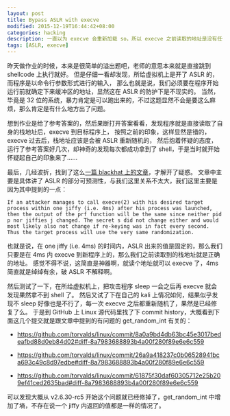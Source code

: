 ```yaml
---
layout: post
title: Bypass ASLR with execve
modified: 2015-12-19T16:44:42+08:00
categories: hacking
description: 一直以为 execve 会重新加载 so，所以 execve 之前读取的地址是没有任何意义的，但是今天却发现事情并不总像想象中那样。
tags: [ASLR, execve]
---
```


昨天做作业的时候，本来是很简单的溢出题吧，老师的意思本来就是直接跳到 shellcode 上执行就好。
但是仔细一看却发现，所给虚拟机上是开了 ASLR 的，而程序是以命令行参数形式进行的输入，
那么也就是说，我们必须要在程序开始运行前就确定下来缓冲区的地址，显然这在 ASLR 的防护下是不现实的。
当然，毕竟是 32 位的系统，暴力肯定是可以跑出来的，不过这题显然不会是要这么麻烦，那么肯定是有什么地方出了问题。

想到作业是给了参考答案的，然后果断打开答案看看，发现程序就是直接读取了自身的栈地址后，execve 到目标程序上，
按照之前的印象，这样显然是错的，execve 过去后，栈地址应该是会被 ASLR 重新随机的，
然后抱着怀疑的态度，运行了参考答案好几次，却神奇的发现每次都成功拿到了 shell，于是当时就开始怀疑起自己的印象来了……

最后，几经波折，找到了这么[一篇 blackhat 上的文章](https://www.blackhat.com/presentations/bh-europe-09/Fritsch/Blackhat-Europe-2009-Fritsch-Bypassing-aslr-whitepaper.pdf)，才解开了疑惑。
文章中主要是具体讲了 ASLR 的部分可预测性，与我们这里关系不太大，我们这里主要是因为其中提到的一点：

```
If an attacker manages to call execve(2) with his desired target process within one jiffy (i.e. 4ms) after his process was launched, then the output of the prf function will be the same since neither pid p nor jiffies j changed. The secret s did not change either and would most likely also not change if re-keying was in fact every second. Thus the target process will use the very same randomization.
```

<p id="read-more-anchor"/>

也就是说，在 one jiffy (i.e. 4ms) 的时间内，ASLR 出来的值是固定的，那么我们只要是在 4ms 内 execve 到新程序上的，那么我们之前读取到的栈地址就是正确的地址。
感觉不得不说，这简直是神器啊，就读个地址就可以 execve 了，4ms 简直就是绰绰有余，破 ASLR 不解释啊。

然后测试了一下，在所给虚拟机上，把攻击程序 sleep 一会之后再 execve 就会发现果然拿不到 shell 了。
然后又试了下在自己的 kali 上情况如何，结果似乎发现不 sleep 好像也是不行了，每一次 execve 之后都重新随机了，果然是已经修复了么。
于是到 GitHub 上 Linux 源代码里找了下 commit history，大概看到下面这几个提交就是跟文章中提到的有问题的 get_random_int 有关的：

* https://github.com/torvalds/linux/commit/8a0a9bd4db63bc45e3017bedeafbd88d0eb84d02#diff-8a7983688893b4a00f280f89e6e6c559

* https://github.com/torvalds/linux/commit/26a9a418237c0b06528941bca693c49c8d97edbe#diff-8a7983688893b4a00f280f89e6e6c559

* https://github.com/torvalds/linux/commit/61875f30daf60305712e25b209ef41ced2635bad#diff-8a7983688893b4a00f280f89e6e6c559

可以发现大概从 v2.6.30-rc5 开始这个问题就已经修掉了，get_random_int 中增加了墒，不存在说一个 jiffy 内返回的值都是一样的情况了。
